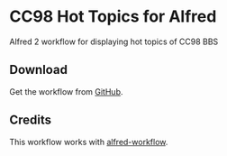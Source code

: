 # CC98 Hot Topics for Alfred
Alfred 2 workflow for displaying hot topics of CC98 BBS

## Download

Get the workflow from [GitHub](https://github.com/VcamX/alfred-cc98-hot-topic/releases).

## Credits

This workflow works with [alfred-workflow](https://github.com/deanishe/alfred-workflow).